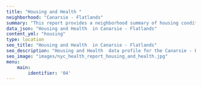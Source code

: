 ```yaml
---
title: "Housing and Health "
neighborhood: "Canarsie - Flatlands"
summary: "This report provides a neighborhood summary of housing conditions and related health outcomes. It also describes population characteristics that can increase vulnerability to housing hazards."
data_json: "Housing and Health  in Canarsie - Flatlands"
content_yml: "housing"
type: location
seo_title: "Housing and Health  in Canarsie - Flatlands"
seo_description: "Housing and Health  data profile for the Canarsie - Flatlands neighborhood of NYC."
seo_image: "images/nyc_health_report_housing_and_health.jpg"
menu:
    main:
        identifier: '04'
---
```

